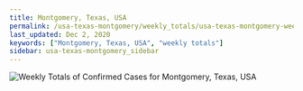 ```yaml
---
title: Montgomery, Texas, USA
permalink: /usa-texas-montgomery/weekly_totals/usa-texas-montgomery-weekly_totals.html
last_updated: Dec 2, 2020
keywords: ["Montgomery, Texas, USA", "weekly totals"]
sidebar: usa-texas-montgomery_sidebar
---
```


![Weekly Totals of Confirmed Cases for Montgomery, Texas, USA](/covid_tracker/images/graphs/usa-texas-montgomery-weekly_totals_graph.png)
